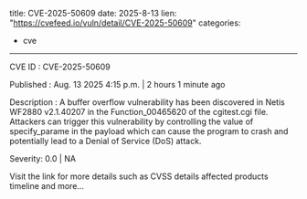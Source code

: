  
title: CVE-2025-50609
date: 2025-8-13
lien: "https://cvefeed.io/vuln/detail/CVE-2025-50609"
categories:
  - cve
---

CVE ID : CVE-2025-50609

Published :  Aug. 13
2025
4:15 p.m. | 2 hours
1 minute ago

Description : A buffer overflow vulnerability has been discovered in Netis WF2880 v2.1.40207 in the Function_00465620 of the cgitest.cgi file. Attackers can trigger this vulnerability by controlling the value of specify_parame in the payload
which can cause the program to crash and potentially lead to a Denial of Service (DoS) attack.

Severity: 0.0 | NA

Visit the link for more details
such as CVSS details
affected products
timeline
and more...
